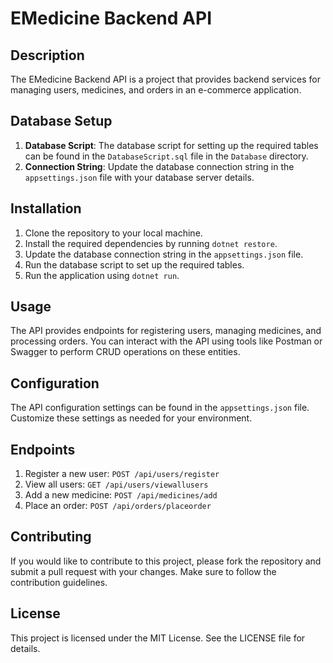# EMedicine Backend API

## Description
The EMedicine Backend API is a project that provides backend services for managing users, medicines, and orders in an e-commerce application.

## Database Setup
  1. **Database Script**: The database script for setting up the required tables can be found in the `DatabaseScript.sql` file in the `Database` directory.
2. **Connection String**: Update the database connection string in the `appsettings.json` file with your database server details.

## Installation
1. Clone the repository to your local machine.
2. Install the required dependencies by running `dotnet restore`.
3. Update the database connection string in the `appsettings.json` file.
4. Run the database script to set up the required tables.
5. Run the application using `dotnet run`.

## Usage
The API provides endpoints for registering users, managing medicines, and processing orders. You can interact with the API using tools like Postman or Swagger to perform CRUD operations on these entities.

## Configuration
The API configuration settings can be found in the `appsettings.json` file. Customize these settings as needed for your environment.

## Endpoints
1. Register a new user: `POST /api/users/register`
2. View all users: `GET /api/users/viewallusers`
3. Add a new medicine: `POST /api/medicines/add`
4. Place an order: `POST /api/orders/placeorder`

## Contributing
If you would like to contribute to this project, please fork the repository and submit a pull request with your changes. Make sure to follow the contribution guidelines.

## License
This project is licensed under the MIT License. See the LICENSE file for details.
